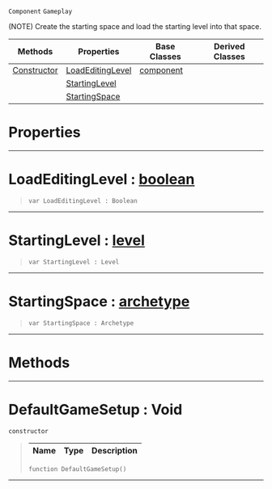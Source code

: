 `Component` `Gameplay`



(NOTE) Create the starting space and load the starting level into that space.

|Methods|Properties|Base Classes|Derived Classes|
|---|---|---|---|
|[ Constructor](https://github.com/zeroengineteam/ZeroDocs/blob/master/code_reference/class_reference/defaultgamesetup.markdown#defaultgamesetup-void)|[ LoadEditingLevel](https://github.com/zeroengineteam/ZeroDocs/blob/master/code_reference/class_reference/defaultgamesetup.markdown#loadeditinglevel-zero-en)|[component](https://github.com/zeroengineteam/ZeroDocs/blob/master/code_reference/class_reference/component.markdown)| |
| |[ StartingLevel](https://github.com/zeroengineteam/ZeroDocs/blob/master/code_reference/class_reference/defaultgamesetup.markdown#startinglevel-zero-engin)| | |
| |[ StartingSpace](https://github.com/zeroengineteam/ZeroDocs/blob/master/code_reference/class_reference/defaultgamesetup.markdown#startingspace-zero-engin)| | |


 #  Properties


---  
 #  LoadEditingLevel : [boolean](https://github.com/zeroengineteam/ZeroDocs/blob/master/code_reference/nada_base_types/boolean.markdown)

> 
> ``` lang=cpp, name=Nada
> var LoadEditingLevel : Boolean


---  
 #  StartingLevel : [level](https://github.com/zeroengineteam/ZeroDocs/blob/master/code_reference/class_reference/level.markdown)

> 
> ``` lang=cpp, name=Nada
> var StartingLevel : Level


---  
 #  StartingSpace : [archetype](https://github.com/zeroengineteam/ZeroDocs/blob/master/code_reference/class_reference/archetype.markdown)

> 
> ``` lang=cpp, name=Nada
> var StartingSpace : Archetype


---  
 #  Methods


---  
 #  DefaultGameSetup : Void

 `constructor`

> 
> |Name|Type|Description|
> |---|---|---|
> ``` lang=cpp, name=Nada
> function DefaultGameSetup()
> ``` 


---  
 

 